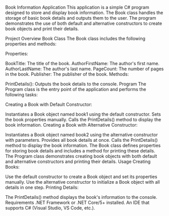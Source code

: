 Book Information Application
This application is a simple C# program designed to store and display book information. The Book class handles the storage of basic book details and outputs them to the user. The program demonstrates the use of both default and alternative constructors to create book objects and print their details.

Project Overview
Book Class
The Book class includes the following properties and methods:

Properties:

BookTitle: The title of the book.
AuthorFirstName: The author's first name.
AuthorLastName: The author's last name.
PageCount: The number of pages in the book.
Publisher: The publisher of the book.
Methods:

PrintDetails(): Outputs the book details to the console.
Program
The Program class is the entry point of the application and performs the following tasks:

Creating a Book with Default Constructor:

Instantiates a Book object named book1 using the default constructor.
Sets the book properties manually.
Calls the PrintDetails() method to display the book information.
Creating a Book with Alternative Constructor:

Instantiates a Book object named book2 using the alternative constructor with parameters.
Provides all book details at once.
Calls the PrintDetails() method to display the book information.
The Book class defines properties for storing book details and includes a method for printing these details.
The Program class demonstrates creating book objects with both default and alternative constructors and printing their details.
Usage
Creating Books:

Use the default constructor to create a Book object and set its properties manually.
Use the alternative constructor to initialize a Book object with all details in one step.
Printing Details:

The PrintDetails() method displays the book's information to the console.
Requirements
.NET Framework or .NET Core/5+ installed.
An IDE that supports C# (Visual Studio, VS Code, etc.).
